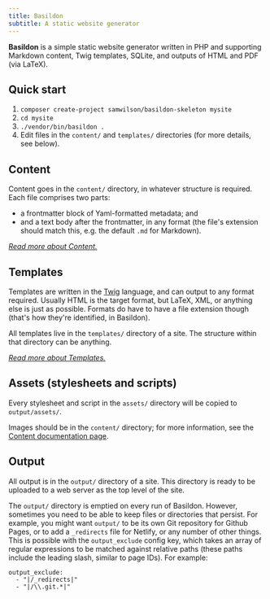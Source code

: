 ```yaml
---
title: Basildon
subtitle: A static website generator
---
```


**Basildon** is a simple static website generator
written in PHP and supporting Markdown content, Twig templates,
SQLite, and outputs of HTML and PDF (via LaTeX).

## Quick start

1. `composer create-project samwilson/basildon-skeleton mysite`
2. `cd mysite`
3. `./vendor/bin/basildon .`
4. Edit files in the `content/` and `templates/` directories (for more details, see below).

## Content

Content goes in the `content/` directory, in whatever structure is required.
Each file comprises two parts:

* a frontmatter block of Yaml-formatted metadata; and
* and a text body after the frontmatter, in any format
  (the file's extension should match this, e.g. the default `.md` for Markdown).

*[Read more about Content.](content.html)*

## Templates

Templates are written in the [Twig](https://twig.symfony.com/) language, and can output to any format required.
Usually HTML is the target format, but LaTeX, XML, or anything else is just as possible.
Formats do have to have a file extension though (that's how they're identified, in Basildon).

All templates live in the `templates/` directory of a site.
The structure within that directory can be anything.

*[Read more about Templates.](templates.html)*

## Assets (stylesheets and scripts)

Every stylesheet and script in the `assets/` directory
will be copied to `output/assets/`.

Images should be in the `content/` directory;
for more information, see the [Content documentation page](content.html).

## Output

All output is in the `output/` directory of a site.
This directory is ready to be uploaded to a web server as the top level of the site.

The `output/` directory is emptied on every run of Basildon.
However, sometimes you need to be able to keep files or directories that persist.
For example, you might want `output/` to be its own Git repository for Github Pages,
or to add a `_redirects` file for Netlify, or any number of other things.
This is possible with the `output_exclude` config key,
which takes an array of regular expressions to be matched against relative paths
(these paths include the leading slash, similar to page IDs).
For example:

    output_exclude:
      - "|/_redirects|"
      - "|/\\.git.*|"
